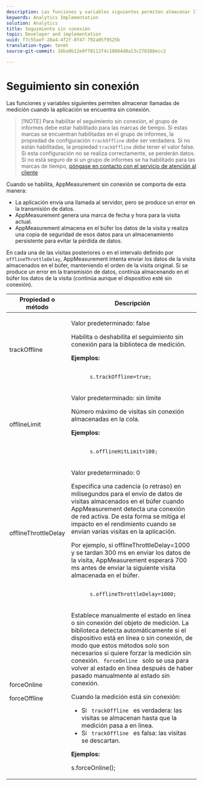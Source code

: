 ```yaml
---
description: Las funciones y variables siguientes permiten almacenar llamadas de medición cuando la aplicación se encuentra sin conexión.
keywords: Analytics Implementation
solution: Analytics
title: Seguimiento sin conexión
topic: Developer and implementation
uuid: f7c55aef-28a4-4f2f-8f47-792a05f9525b
translation-type: tm+mt
source-git-commit: 16ba0b12e0f70112f4c10804d0a13c278388ecc2

---
```



# Seguimiento sin conexión

Las funciones y variables siguientes permiten almacenar llamadas de medición cuando la aplicación se encuentra sin conexión.

> [!NOTE] Para habilitar el seguimiento sin conexión, el grupo de informes debe estar habilitado para las marcas de tiempo. Si estas marcas se encuentran habilitadas en el grupo de informes, la propiedad de configuración `trackOffline` *debe* ser verdadera. Si no están habilitadas, la propiedad `trackOffline` *debe* tener el valor false. Si esta configuración no se realiza correctamente, se perderán datos. Si no está seguro de si un grupo de informes se ha habilitado para las marcas de tiempo, [póngase en contacto con el servicio de atención al cliente](https://helpx.adobe.com/contact/enterprise-support.ec.html#analytics)

Cuando se habilita, AppMeasurement sin conexión se comporta de esta manera:

* La aplicación envía una llamada al servidor, pero se produce un error en la transmisión de datos.
* AppMeasurement genera una marca de fecha y hora para la visita actual.
* AppMeasurement almacena en el búfer los datos de la visita y realiza una copia de seguridad de esos datos para un almacenamiento persistente para evitar la pérdida de datos.

En cada una de las visitas posteriores o en el intervalo definido por `offlineThrottleDelay`, AppMeasurement intenta enviar los datos de la visita almacenados en el búfer, manteniendo el orden de la visita original. Si se produce un error en la transmisión de datos, continúa almacenando en el búfer los datos de la visita (continúa aunque el dispositivo esté sin conexión).

<table id="table_E8FD8C89025C4E819FE2FEBC7A78984D"> 
 <thead> 
  <tr> 
   <th colname="col1" class="entry"> Propiedad o método </th> 
   <th colname="col2" class="entry"> Descripción </th> 
  </tr> 
 </thead>
 <tbody> 
  <tr> 
   <td colname="col1"> <p>trackOffline </p> </td> 
   <td colname="col2"> <p>Valor predeterminado: false </p> <p>Habilita o deshabilita el seguimiento sin conexión para la biblioteca de medición. </p> <p> <b>Ejemplos:</b> </p> 
    <code class="syntax c">
      s.trackOffline=true; 
    </code> </td> 
  </tr> 
  <tr> 
   <td colname="col1"> <p>offlineLimit </p> </td> 
   <td colname="col2"> <p>Valor predeterminado: sin límite </p> <p>Número máximo de visitas sin conexión almacenadas en la cola. </p> <p> <b>Ejemplos:</b> </p> 
    <code class="syntax c">
      s.offlineHitLimit=100; 
    </code> </td> 
  </tr> 
  <tr> 
   <td colname="col1"> <p>offlineThrottleDelay </p> </td> 
   <td colname="col2"> <p>Valor predeterminado: 0 </p> <p>Especifica una cadencia (o retraso) en milisegundos para el envío de datos de visitas almacenados en el búfer cuando AppMeasurement detecta una conexión de red activa. De esta forma se mitiga el impacto en el rendimiento cuando se envían varias visitas en la aplicación. </p> <p>Por ejemplo, si offlineThrottleDelay=1000 y se tardan 300 ms en enviar los datos de la visita, AppMeasurement esperará 700 ms antes de enviar la siguiente visita almacenada en el búfer. </p> 
    <code class="syntax c">
      s.offlineThrottleDelay=1000; 
    </code> </td> 
  </tr> 
  <tr> 
   <td colname="col1"> <p>forceOnline </p> <p>forceOffline </p> </td> 
   <td colname="col2"> <p> Establece manualmente el estado en línea o sin conexión del objeto de medición. La biblioteca detecta automáticamente si el dispositivo está en línea o sin conexión, de modo que estos métodos solo son necesarios si quiere forzar la medición sin conexión. <code> forceOnline </code>   solo se usa para volver al estado en línea después de haber pasado manualmente al estado sin conexión. </p> <p>Cuando la medición está sin conexión: </p> 
    <ul id="ul_5A9CFD2968F64F938652C1D779EB7589"> 
     <li id="li_AF074C55DFED4DC8BD8CF3D25805040C"> Si <code> trackOffline </code> es verdadera: las visitas se almacenan hasta que la medición pasa a en línea. </li> 
     <li id="li_6A623377462548DB97C31654EADCFAF3"> Si <code> trackOffline </code> es falsa: las visitas se descartan. </li> 
    </ul> <p> <b>Ejemplos:</b> </p> 
    

s.forceOnline();
</code> </td>
</tr> 
 </tbody> 
</table>
